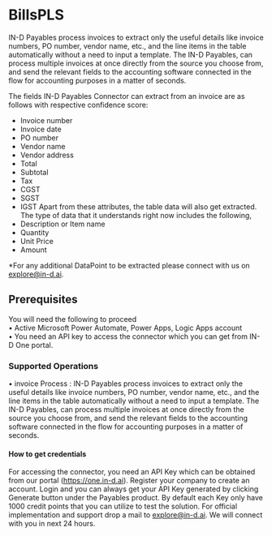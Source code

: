 # BillsPLS
IN-D Payables process invoices to extract only the useful details like invoice numbers, PO number, vendor name, etc., and the line items in the table automatically without a need to input a template. The IN-D Payables, can process multiple invoices at once directly from the source you choose from, and send the relevant fields to the accounting software connected in the flow for accounting purposes in a matter of seconds.

The fields IN-D Payables Connector can extract from an invoice are as follows with respective confidence score:
- Invoice number
- Invoice date
- PO number
- Vendor name
- Vendor address
- Total
- Subtotal
- Tax
- CGST
- SGST
- IGST
Apart from these attributes, the table data will also get extracted. The type of data that it understands right now includes the following,
- Description or Item name
- Quantity
- Unit Price
- Amount

*For any additional DataPoint to be extracted please connect with us on explore@in-d.ai.

## Prerequisites
You will need the following to proceed</br>
• Active Microsoft Power Automate, Power Apps, Logic Apps account</br>
• You need an API key to access the connector which you can get from IN-D One portal.

### Supported Operations
• invoice Process : IN-D Payables process invoices to extract only the useful details like invoice numbers, PO number, vendor name, etc., and the line items in the table automatically without a need to input a template. The IN-D Payables, can process multiple invoices at once directly from the source you choose from, and send the relevant fields to the accounting software connected in the flow for accounting purposes in a matter of seconds.

#### How to get credentials
For accessing the connector, you need an API Key which can be obtained from our portal (https://one.in-d.ai). Register your company to create an account. Login and you can always get your API Key generated by clicking Generate button under the Payables product. By default each Key only have 1000 credit points that you can utilize to test the solution. For official implementation and support drop a mail to explore@in-d.ai. We will connect with you in next 24 hours.

